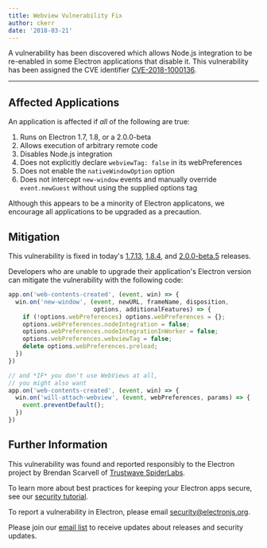 ```yaml
---
title: Webview Vulnerability Fix
author: ckerr
date: '2018-03-21'
---
```


A vulnerability has been discovered which allows Node.js integration to be re-enabled in some Electron applications that disable it. This vulnerability has been assigned the CVE identifier [CVE-2018-1000136](https://cve.mitre.org/cgi-bin/cvename.cgi?name=CVE-2018-1000136).

---

## Affected Applications

An application is affected if *all* of the following are true:

 1. Runs on Electron 1.7, 1.8, or a 2.0.0-beta
 2. Allows execution of arbitrary remote code
 3. Disables Node.js integration
 4. Does not explicitly declare `webviewTag: false` in its webPreferences
 5. Does not enable the `nativeWindowOption` option
 6. Does not intercept `new-window` events and manually override `event.newGuest` without using the supplied options tag

Although this appears to be a minority of Electron applicatons, we encourage all applications to be upgraded as a precaution.

## Mitigation

This vulnerability is fixed in today's [1.7.13](https://github.com/electron/electron/releases/tag/v1.7.13), [1.8.4](https://github.com/electron/electron/releases/tag/v1.8.4), and [2.0.0-beta.5](https://github.com/electron/electron/releases/tag/v2.0.0-beta.5) releases.

Developers who are unable to upgrade their application's Electron version can mitigate the vulnerability with the following code:

```js
app.on('web-contents-created', (event, win) => {
  win.on('new-window', (event, newURL, frameName, disposition,
                        options, additionalFeatures) => {
    if (!options.webPreferences) options.webPreferences = {};
    options.webPreferences.nodeIntegration = false;
    options.webPreferences.nodeIntegrationInWorker = false;
    options.webPreferences.webviewTag = false;
    delete options.webPreferences.preload;
  })
})

// and *IF* you don't use WebViews at all,
// you might also want
app.on('web-contents-created', (event, win) => {
  win.on('will-attach-webview', (event, webPreferences, params) => {
    event.preventDefault();
  })
})
```

## Further Information

This vulnerability was found and reported responsibly to the Electron project by Brendan Scarvell of [Trustwave SpiderLabs](https://www.trustwave.com/Company/SpiderLabs/).

To learn more about best practices for keeping your Electron apps secure, see our [security tutorial](https://electronjs.org/docs/tutorial/security).

To report a vulnerability in Electron, please email security@electronjs.org.

Please join our [email list](https://groups.google.com/forum/#!forum/electronjs) to receive updates about releases and security updates.

